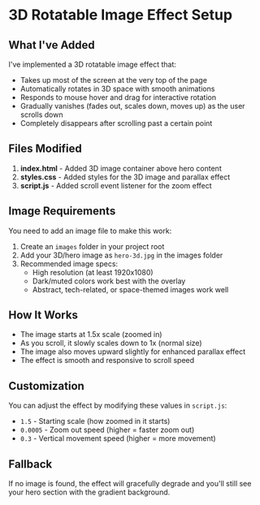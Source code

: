 # 3D Rotatable Image Effect Setup

## What I've Added

I've implemented a 3D rotatable image effect that:
- Takes up most of the screen at the very top of the page
- Automatically rotates in 3D space with smooth animations
- Responds to mouse hover and drag for interactive rotation
- Gradually vanishes (fades out, scales down, moves up) as the user scrolls down
- Completely disappears after scrolling past a certain point

## Files Modified

1. **index.html** - Added 3D image container above hero content
2. **styles.css** - Added styles for the 3D image and parallax effect
3. **script.js** - Added scroll event listener for the zoom effect

## Image Requirements

You need to add an image file to make this work:

1. Create an `images` folder in your project root
2. Add your 3D/hero image as `hero-3d.jpg` in the images folder
3. Recommended image specs:
   - High resolution (at least 1920x1080)
   - Dark/muted colors work best with the overlay
   - Abstract, tech-related, or space-themed images work well

## How It Works

- The image starts at 1.5x scale (zoomed in)
- As you scroll, it slowly scales down to 1x (normal size)
- The image also moves upward slightly for enhanced parallax effect
- The effect is smooth and responsive to scroll speed

## Customization

You can adjust the effect by modifying these values in `script.js`:
- `1.5` - Starting scale (how zoomed in it starts)
- `0.0005` - Zoom out speed (higher = faster zoom out)
- `0.3` - Vertical movement speed (higher = more movement)

## Fallback

If no image is found, the effect will gracefully degrade and you'll still see your hero section with the gradient background. 